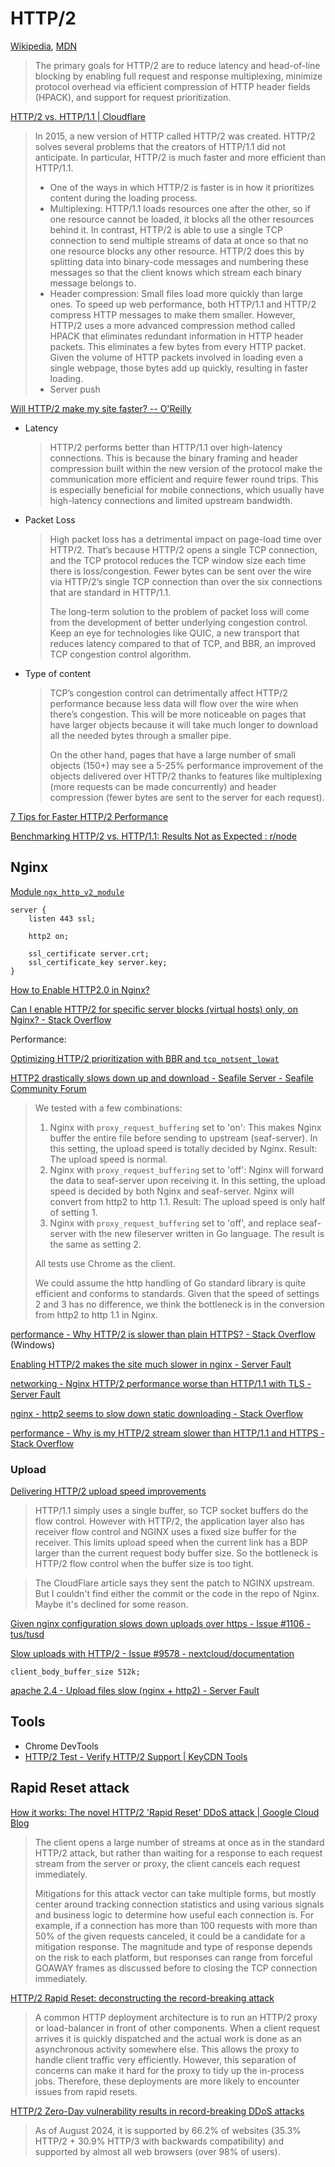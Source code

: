 # HTTP/2
[Wikipedia](https://en.wikipedia.org/wiki/HTTP/2), [MDN](https://developer.mozilla.org/en-US/docs/Glossary/HTTP_2)

> The primary goals for HTTP/2 are to reduce latency and head-of-line blocking by enabling full request and response multiplexing, minimize protocol overhead via efficient compression of HTTP header fields (HPACK), and support for request prioritization.

[HTTP/2 vs. HTTP/1.1 | Cloudflare](https://www.cloudflare.com/learning/performance/http2-vs-http1.1/)
> In 2015, a new version of HTTP called HTTP/2 was created. HTTP/2 solves several problems that the creators of HTTP/1.1 did not anticipate. In particular, HTTP/2 is much faster and more efficient than HTTP/1.1.
> - One of the ways in which HTTP/2 is faster is in how it prioritizes content during the loading process.
> - Multiplexing: HTTP/1.1 loads resources one after the other, so if one resource cannot be loaded, it blocks all the other resources behind it. In contrast, HTTP/2 is able to use a single TCP connection to send multiple streams of data at once so that no one resource blocks any other resource. HTTP/2 does this by splitting data into binary-code messages and numbering these messages so that the client knows which stream each binary message belongs to.
> - Header compression: Small files load more quickly than large ones. To speed up web performance, both HTTP/1.1 and HTTP/2 compress HTTP messages to make them smaller. However, HTTP/2 uses a more advanced compression method called HPACK that eliminates redundant information in HTTP header packets. This eliminates a few bytes from every HTTP packet. Given the volume of HTTP packets involved in loading even a single webpage, those bytes add up quickly, resulting in faster loading.
> - Server push

[Will HTTP/2 make my site faster? -- O'Reilly](https://www.oreilly.com/content/will-http2-make-my-site-faster/)
- Latency
  
  > HTTP/2 performs better than HTTP/1.1 over high-latency connections. This is because the binary framing and header compression built within the new version of the protocol make the communication more efficient and require fewer round trips. This is especially beneficial for mobile connections, which usually have high-latency connections and limited upstream bandwidth.

- Packet Loss
  
  > High packet loss has a detrimental impact on page-load time over HTTP/2. That’s because HTTP/2 opens a single TCP connection, and the TCP protocol reduces the TCP window size each time there is loss/congestion. Fewer bytes can be sent over the wire via HTTP/2’s single TCP connection than over the six connections that are standard in HTTP/1.1.
  > 
  > The long-term solution to the problem of packet loss will come from the development of better underlying congestion control. Keep an eye for technologies like QUIC, a new transport that reduces latency compared to that of TCP, and BBR, an improved TCP congestion control algorithm.

- Type of content

  > TCP’s congestion control can detrimentally affect HTTP/2 performance because less data will flow over the wire when there’s congestion. This will be more noticeable on pages that have larger objects because it will take much longer to download all the needed bytes through a smaller pipe.
  > 
  > On the other hand, pages that have a large number of small objects (150+) may see a 5-25% performance improvement of the objects delivered over HTTP/2 thanks to features like multiplexing (more requests can be made concurrently) and header compression (fewer bytes are sent to the server for each request).

[7 Tips for Faster HTTP/2 Performance](https://www.f5.com/company/blog/nginx/7-tips-for-faster-http2-performance)

[Benchmarking HTTP/2 vs. HTTP/1.1: Results Not as Expected : r/node](https://www.reddit.com/r/node/comments/1cemrgp/benchmarking_http2_vs_http11_results_not_as/)

## Nginx
[Module `ngx_http_v2_module`](https://nginx.org/en/docs/http/ngx_http_v2_module.html)
```nginx
server {
    listen 443 ssl;

    http2 on;

    ssl_certificate server.crt;
    ssl_certificate_key server.key;
}
```
[How to Enable HTTP2.0 in Nginx?](https://www.tutorialspoint.com/how-to-enable-http2-0-in-nginx)

[Can I enable HTTP/2 for specific server blocks (virtual hosts) only, on Nginx? - Stack Overflow](https://stackoverflow.com/questions/40987592/can-i-enable-http-2-for-specific-server-blocks-virtual-hosts-only-on-nginx)

Performance:

[Optimizing HTTP/2 prioritization with BBR and `tcp_notsent_lowat`](https://blog.cloudflare.com/http-2-prioritization-with-nginx/)

[HTTP2 drastically slows down up and download - Seafile Server - Seafile Community Forum](https://forum.seafile.com/t/http2-drastically-slows-down-up-and-download/15472)
> We tested with a few combinations:
> 
> 1. Nginx with `proxy_request_buffering` set to 'on': This makes Nginx buffer the entire file before sending to upstream (seaf-server). In this setting, the upload speed is totally decided by Nginx. Result: The upload speed is normal.
> 2. Nginx with `proxy_request_buffering` set to 'off': Nginx will forward the data to seaf-server upon receiving it. In this setting, the upload speed is decided by both Nginx and seaf-server. Nginx will convert from http2 to http 1.1. Result: The upload speed is only half of setting 1.
> 3. Nginx with `proxy_request_buffering` set to 'off', and replace seaf-server with the new fileserver written in Go language. The result is the same as setting 2.
> 
> All tests use Chrome as the client.
> 
> We could assume the http handling of Go standard library is quite efficient and conforms to standards. Given that the speed of settings 2 and 3 has no difference, we think the bottleneck is in the conversion from http2 to http 1.1 in Nginx.

[performance - Why HTTP/2 is slower than plain HTTPS? - Stack Overflow](https://stackoverflow.com/questions/33658302/why-http-2-is-slower-than-plain-https) (Windows)

[Enabling HTTP/2 makes the site much slower in nginx - Server Fault](https://serverfault.com/questions/979694/enabling-http-2-makes-the-site-much-slower-in-nginx)

[networking - Nginx HTTP/2 performance worse than HTTP/1.1 with TLS - Server Fault](https://serverfault.com/questions/806904/nginx-http-2-performance-worse-than-http-1-1-with-tls)

[nginx - http2 seems to slow down static downloading - Stack Overflow](https://stackoverflow.com/questions/70721439/http2-seems-to-slow-down-static-downloading)

[performance - Why is my HTTP/2 stream slower than HTTP/1.1 and HTTPS - Stack Overflow](https://stackoverflow.com/questions/42421615/why-is-my-http-2-stream-slower-than-http-1-1-and-https)

### Upload
[Delivering HTTP/2 upload speed improvements](https://blog.cloudflare.com/delivering-http-2-upload-speed-improvements/)
> HTTP/1.1 simply uses a single buffer, so TCP socket buffers do the flow control. However with HTTP/2, the application layer also has receiver flow control and NGINX uses a fixed size buffer for the receiver. This limits upload speed when the current link has a BDP larger than the current request body buffer size. So the bottleneck is HTTP/2 flow control when the buffer size is too tight.

> The CloudFlare article says they sent the patch to NGINX upstream. But I couldn't find either the commit or the code in the repo of Nginx. Maybe it's declined for some reason.

[Given nginx configuration slows down uploads over https - Issue #1106 - tus/tusd](https://github.com/tus/tusd/issues/1106)

[Slow uploads with HTTP/2 - Issue #9578 - nextcloud/documentation](https://github.com/nextcloud/documentation/issues/9578)
```nginx
client_body_buffer_size 512k;
```

[apache 2.4 - Upload files slow (nginx + http2) - Server Fault](https://serverfault.com/questions/1051387/upload-files-slow-nginx-http2)

## Tools
- Chrome DevTools
- [HTTP/2 Test - Verify HTTP/2 Support | KeyCDN Tools](https://tools.keycdn.com/http2-test)

## Rapid Reset attack
[How it works: The novel HTTP/2 'Rapid Reset' DDoS attack | Google Cloud Blog](https://cloud.google.com/blog/products/identity-security/how-it-works-the-novel-http2-rapid-reset-ddos-attack)
> The client opens a large number of streams at once as in the standard HTTP/2 attack, but rather than waiting for a response to each request stream from the server or proxy, the client cancels each request immediately.
> 
> Mitigations for this attack vector can take multiple forms, but mostly center around tracking connection statistics and using various signals and business logic to determine how useful each connection is. For example, if a connection has more than 100 requests with more than 50% of the given requests canceled, it could be a candidate for a mitigation response. The magnitude and type of response depends on the risk to each platform, but responses can range from forceful GOAWAY frames as discussed before to closing the TCP connection immediately.

[HTTP/2 Rapid Reset: deconstructing the record-breaking attack](https://blog.cloudflare.com/technical-breakdown-http2-rapid-reset-ddos-attack/)
> A common HTTP deployment architecture is to run an HTTP/2 proxy or load-balancer in front of other components. When a client request arrives it is quickly dispatched and the actual work is done as an asynchronous activity somewhere else. This allows the proxy to handle client traffic very efficiently. However, this separation of concerns can make it hard for the proxy to tidy up the in-process jobs. Therefore, these deployments are more likely to encounter issues from rapid resets.

[HTTP/2 Zero-Day vulnerability results in record-breaking DDoS attacks](https://blog.cloudflare.com/zero-day-rapid-reset-http2-record-breaking-ddos-attack/)
> As of August 2024, it is supported by 66.2% of websites (35.3% HTTP/2 + 30.9% HTTP/3 with backwards compatibility) and supported by almost all web browsers (over 98% of users).
